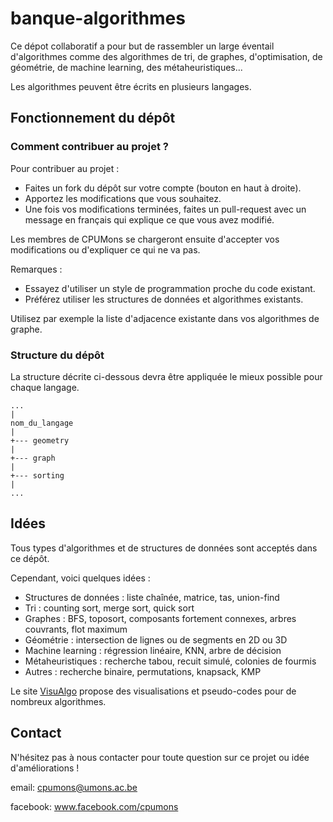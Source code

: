 # banque-algorithmes

Ce dépot collaboratif a pour but de rassembler un large éventail d'algorithmes comme des algorithmes de tri, de graphes, d'optimisation, de géométrie, de machine learning, des métaheuristiques...

Les algorithmes peuvent être écrits en plusieurs langages.

## Fonctionnement du dépôt

### Comment contribuer au projet ?

Pour contribuer au projet :
* Faites un fork du dépôt sur votre compte (bouton en haut à droite).
* Apportez les modifications que vous souhaitez.
* Une fois vos modifications terminées, faites un pull-request avec un message en français qui explique ce que vous avez modifié.

Les membres de CPUMons se chargeront ensuite d'accepter vos modifications ou d'expliquer ce qui ne va pas.

Remarques :
* Essayez d'utiliser un style de programmation proche du code existant.
* Préférez utiliser les structures de données et algorithmes existants.

Utilisez par exemple la liste d'adjacence existante dans vos algorithmes de graphe.

### Structure du dépôt

La structure décrite ci-dessous devra être appliquée le mieux possible pour chaque langage.

```
...
|
nom_du_langage
|
+--- geometry
|
+--- graph
|
+--- sorting
|
...
```

## Idées

Tous types d'algorithmes et de structures de données sont acceptés dans ce dépôt.

Cependant, voici quelques idées :
* Structures de données : liste chaînée, matrice, tas, union-find
* Tri : counting sort, merge sort, quick sort
* Graphes : BFS, toposort, composants fortement connexes, arbres couvrants, flot maximum
* Géométrie : intersection de lignes ou de segments en 2D ou 3D
* Machine learning : régression linéaire, KNN, arbre de décision
* Métaheuristiques : recherche tabou, recuit simulé, colonies de fourmis
* Autres : recherche binaire, permutations, knapsack, KMP

Le site [VisuAlgo](https://visualgo.net/en) propose des visualisations et pseudo-codes pour de nombreux algorithmes.

## Contact

N'hésitez pas à nous contacter pour toute question sur ce projet ou idée d'améliorations !

email: cpumons@umons.ac.be

facebook: www.facebook.com/cpumons